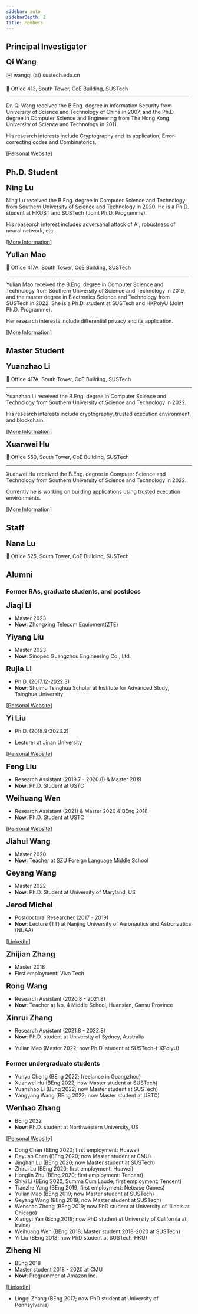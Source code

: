 ```yaml
---
sidebar: auto
sidebarDepth: 2
title: Members
---
```


## Principal Investigator

<ProfileCard image="/members/wangqi.jpg" hideBorder=true>

  <span style="font-size: 20px">**Qi Wang**</span>

  :envelope: wangqi (at) sustech.edu.cn

  :round_pushpin:	 Office 413, South Tower, CoE Building, SUSTech

  ---

  Dr. Qi Wang received the B.Eng. degree in Information Security from University of Science and Technology of China in 2007, and the Ph.D. degree in Computer Science and Engineering from The Hong Kong University of Science and Technology in 2011. 
  
  His research interests include Cryptography and its application, Error-correcting codes and Combinatorics.

  [[Personal Website](https://cse.sustech.edu.cn/faculty/~wangqi/)]
</ProfileCard>

## Ph.D. Student




<!-- <ProfileCard image="/members/no_photo.jpg" hideBorder=true>

  <span style="font-size: 20px">**Jingrou Wu**</span>

  PhD, since Spring 2020; SUSTech-UTS, co-supervised with Prof. Jin Zhang

  ---

</ProfileCard> -->

<ProfileCard image="/members/luning1.png" hideBorder=true>

  <span style="font-size: 20px">**Ning Lu**</span>

  Ning Lu received the B.Eng. degree in Computer Science and Technology from Southern University of Science and Technology in 2020. He is a Ph.D. student at HKUST and SUSTech (Joint Ph.D. Programme).
  
  His reasearch interest includes adversarial attack of AI, robustness of neural network, etc. 
  
  [[More Information](/members/luning.md)]

</ProfileCard>




<ProfileCard image="/members/maoyulian.jpg" hideBorder=true>

  <span style="font-size: 20px">**Yulian Mao**</span>

  :round_pushpin:	 Office 417A, South Tower, CoE Building, SUSTech

  ---

  Yulian Mao received the B.Eng. degree in Computer Science and Technology from Southern University of Science and Technology in 2019, and the master degree in Electronics Science and Technology from SUSTech in 2022. She is a Ph.D. student at SUSTech and HKPolyU (Joint Ph.D. Programme).
  
  Her research interests include differential privacy and its application. 

  [[More Information](/members/maoyulian.md)] 

</ProfileCard>


<!--## Research Assistant-->

## Master Student


<ProfileCard image="/members/liyuanzhao.jpg" hideBorder=true>

  <span style="font-size: 20px">**Yuanzhao Li**</span>

  :round_pushpin:	 Office 417A, South Tower, CoE Building, SUSTech

  ---

  Yuanzhao Li received the B.Eng. degree in Computer Science and Technology from Southern University of Science and Technology in 2022.
  
   His research interests include cryptography, trusted execution environment, and blockchain. 
  
[[More Information](/members/liyz.md)]
  

</ProfileCard>


<ProfileCard image="/members/huxuanwei.jpg" hideBorder=true>

  <span style="font-size: 20px">**Xuanwei Hu**</span>

  :round_pushpin:	 Office 550, South Tower, CoE Building, SUSTech

  ---

 Xuanwei Hu received the B.Eng. degree in Computer Science and Technology from Southern University of Science and Technology in 2022. 
 
 Currently he is working on building applications using trusted execution environments.
  
[[More Information](/members/huxuanwei.md)]
  

</ProfileCard>



<!--## Undergraduate Student-->






## Staff

<ProfileCard image="/members/lunana.jpg" hideBorder=true>

  <span style="font-size: 20px">**Nana Lu**</span>
  
  :round_pushpin:	 Office 525, South Tower, CoE Building, SUSTech
</ProfileCard>


## Alumni

<!-- <ProfileCard image="/members/liufeng.jpg" hideBorder=true> -->

### Former RAs, graduate students, and postdocs


<ProfileCard image="/members/lijiaqi.jpg" hideBorder=true>

  <span style="font-size: 20px">**Jiaqi Li**</span>

  - Master 2023
  - **Now**: Zhongxing Telecom Equipment(ZTE)

</ProfileCard>

<ProfileCard image="/members/liuyiyang.jpg" hideBorder=true>

  <span style="font-size: 20px">**Yiyang Liu**</span>

  - Master 2023
  - **Now**: Sinopec Guangzhou Engineering Co., Ltd.

</ProfileCard>

<ProfileCard image="/members/lirujia.png" hideBorder=true>

  <span style="font-size: 20px">**Rujia Li**</span>

  - Ph.D. (2017.12-2022.3)
  - **Now**: Shuimu Tsinghua Scholar at Institute for Advanced Study, Tsinghua University

  [[Personal Website](https://rujia.uk)]

</ProfileCard>

<ProfileCard image="/members/liuyi1.jpg" hideBorder=true>

  <span style="font-size: 20px">**Yi Liu**</span>

  - Ph.D. (2018.9-2023.2)
  
  - Lecturer at Jinan University
  
  [[Personal Website](https://liuyi.pro)]

</ProfileCard>


<!-- </ProfileCard> -->

<ProfileCard image="/members/liufeng.jpg" hideBorder=true>

  <span style="font-size: 20px">**Feng Liu**</span>
  - Research Assistant (2019.7 - 2020.8) & Master 2019
  - **Now**: Ph.D. Student at USTC

  
</ProfileCard>

<ProfileCard image="/members/wenweihuang.JPG" hideBorder=true>

  <span style="font-size: 20px">**Weihuang Wen**</span>
  - Research Assistant (2021) & Master 2020 & BEng 2018
  - **Now**: Ph.D. Student at USTC

  [[Personal Website](https://markwwen.github.io/)]

</ProfileCard>

<ProfileCard image="/members/wangjiahui.jpg" hideBorder=true>

  <span style="font-size: 20px">**Jiahui Wang**</span>
  - Master 2020
  - **Now**: Teacher at SZU Foreign Language Middle School

</ProfileCard>


<ProfileCard image="/members/wanggeyang.jpg" hideBorder=true>

  <span style="font-size: 20px">**Geyang Wang**</span>
  - Master 2022
  - **Now**: Ph.D. Student at University of Maryland, US

</ProfileCard>




<ProfileCard image="/members/jerod.jpg" hideBorder=true>

  <span style="font-size: 20px">**Jerod Michel**</span>
  - Postdoctoral Researcher (2017 - 2019)
  - **Now**: Lecture (TT) at Nanjing University of Aeronautics and Astronautics (NUAA)
  
  [[LinkedIn](https://www.linkedin.com/in/jerod-michel-26399933/)] 

</ProfileCard>


<ProfileCard image="/members/no_photo.jpg" hideBorder=true>

  <span style="font-size: 20px">**Zhijian Zhang**</span>
  - Master 2018
  - First employment: Vivo Tech
  
</ProfileCard>


<ProfileCard image="/members/wangrong.jpg" hideBorder=true>

  <span style="font-size: 20px">**Rong Wang**</span>
  - Research Assistant (2020.8 - 2021.8) 
  - **Now**: Teacher at No. 4 Middle School, Huanxian, Gansu Province
  
</ProfileCard>

<ProfileCard image="/members/zhangxr.jpg" hideBorder=true>

  <span style="font-size: 20px">**Xinrui Zhang**</span>
  - Research Assistant (2021.8 - 2022.8) 
  - **Now**: Ph.D. student at University of Sydney, Australia
  
</ProfileCard>

- Yulian Mao (Master 2022; now Ph.D. student at SUSTech-HKPolyU)

### Former undergraduate students
- Yunyu Cheng (BEng 2022; freelance in Guangzhou)
- Xuanwei Hu (BEng 2022; now Master student at SUSTech)
- Yuanzhao Li (BEng 2022; now Master student at SUSTech)
- Yangyang Wang (BEng 2022; now Master student at USTC)
  
<ProfileCard image="/members/zhangwenhao.jpg" hideBorder=true>

  <span style="font-size: 20px">**Wenhao Zhang**</span>
  - BEng 2022
  - **Now**: Ph.D. student at Northwestern University, US
  
  [[Personal Website](https://wzhang.cc/)] 

</ProfileCard>

- Dong Chen (BEng 2020; first employment: Huawei)
- Deyuan Chen (BEng 2020; now Master student at CMU)
- Jinghan Lu (BEng 2020; now Master student at SUSTech)
- Zhirui Lu (BEng 2020; first employment: Huawei)
- Honglin Zhu (BEng 2020; first employment: Tencent)
- Shiyi Li (BEng 2020, Summa Cum Laude; first employment: Tencent)
- Tianzhe Yang (BEng 2019; first employment: Netease Games)
- Yulian Mao (BEng 2019; now Master student at SUSTech)
- Geyang Wang (BEng 2019; now Master student at SUSTech)
- Wenshao Zhong (BEng 2019; now PhD student at University of Illinois at Chicago)
- Xiangyi Yan (BEng 2019; now PhD student at University of California at Irvine)
- Weihuang Wen (BEng 2018; Master student 2018-2020 at SUSTech)
- Yi Liu (BEng 2018; now PhD student at SUSTech-HKU)

<ProfileCard image="/members/niziheng.jpg" hideBorder=true>

  <span style="font-size: 20px">**Ziheng Ni**</span>
  - BEng 2018
  - Master student 2018 - 2020 at CMU
  - **Now**: Programmer at Amazon Inc.
  
  [[LinkedIn](https://www.linkedin.com/in/zihengni/)] 

</ProfileCard>

- Lingqi Zhang (BEng 2017; now PhD student at University of Pennsylvania)


